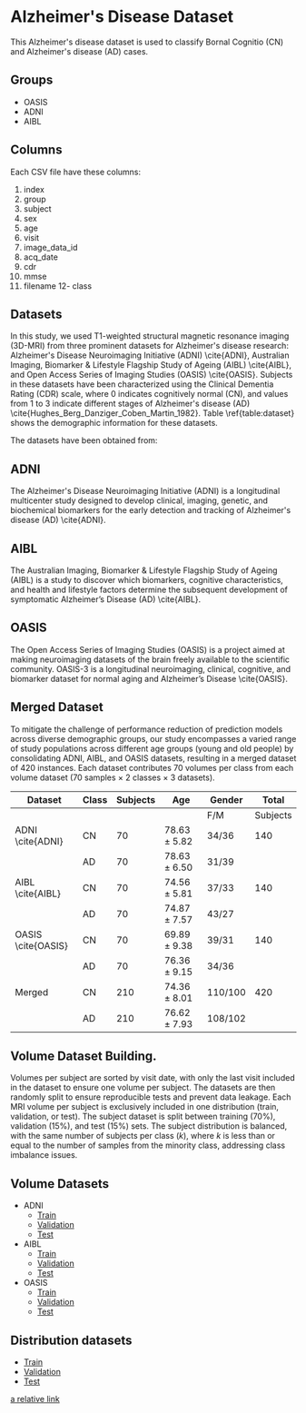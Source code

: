 # Alzheimer's Disease Dataset

This Alzheimer's disease dataset is used to classify Bornal Cognitio (CN) and Alzheimer's disease (AD) cases. 

## Groups
- OASIS
- ADNI
- AIBL

## Columns
Each CSV file have these columns: 
1. index
2. group
3. subject
4. sex
5. age
6. visit
7. image_data_id
8. acq_date
9. cdr
10. mmse
11. filename
12- class

## Datasets 
In this study, we used T1-weighted structural magnetic resonance imaging (3D-MRI) from three prominent datasets for Alzheimer's disease research: Alzheimer's Disease Neuroimaging Initiative (ADNI) \cite{ADNI}, Australian Imaging, Biomarker \& Lifestyle Flagship Study of Ageing (AIBL) \cite{AIBL}, and Open Access Series of Imaging Studies (OASIS) \cite{OASIS}. Subjects in these datasets have been characterized using the Clinical Dementia Rating (CDR) scale, where 0 indicates cognitively normal (CN), and values from 1 to 3 indicate different stages of Alzheimer's disease (AD) \cite{Hughes_Berg_Danziger_Coben_Martin_1982}. Table \ref{table:dataset} shows the demographic information for these datasets.

<!--
## Datasets
T1-weighted structural magnetic resonance imaging (3D-MRI) images from three of the most popular datasets for detecting Alzheimer's Disease are used in this study: ADNI \cite{ADNI}, AIBL \cite{AIBL}, and OASIS \cite{OASIS}. In these datasets, subjects are characterized using the Clinical Dementia Rating (CDR) scale, which is a measure that ranges from 0 to 3 and is used to determine the overall severity of dementia. A CDR of zero characterizes CN cases, while a CDR of one or greater represents AD cases. Table \ref{table:dataset} shows the demographic information for these datasets.
-->

The datasets have been obtained from:

## ADNI
The Alzheimer's Disease Neuroimaging Initiative (ADNI) is a longitudinal multicenter study designed to develop clinical, imaging, genetic, and biochemical biomarkers for the early detection and tracking of Alzheimer's disease (AD) \cite{ADNI}.

## AIBL
The Australian Imaging, Biomarker \& Lifestyle Flagship Study of Ageing (AIBL) is a study to discover which biomarkers, cognitive characteristics, and health and lifestyle factors determine the subsequent development of symptomatic Alzheimer’s Disease (AD) \cite{AIBL}. 

## OASIS
The Open Access Series of Imaging Studies (OASIS) is a project aimed at making neuroimaging datasets of the brain freely available to the scientific community. OASIS-3 is a longitudinal neuroimaging, clinical, cognitive, and biomarker dataset for normal aging and Alzheimer’s Disease \cite{OASIS}.

## Merged Dataset
To mitigate the challenge of performance reduction of prediction models across diverse demographic groups, our study encompasses a varied range of study populations across different age groups (young and old people) by consolidating ADNI, AIBL, and OASIS datasets, resulting in a merged dataset of 420 instances. Each dataset contributes 70 volumes per class from each volume dataset (70 samples ${\times}$ 2 classes ${\times}$ 3 datasets).

| Dataset | Class | Subjects | Age | Gender | Total |
| --- | --- | --- | --- | --- | --- |
| | | | | F/M | Subjects |
| ADNI \cite{ADNI} | CN | 70 | ${78.63 \pm 5.82}$ | 34/36 | 140 |
| | AD | 70 | ${78.63 \pm 6.50}$ | 31/39 | |
| AIBL \cite{AIBL} | CN | 70 | ${74.56 \pm 5.81}$ | 37/33 | 140 |
| | AD | 70 | ${74.87 \pm 7.57}$ | 43/27 | |
| OASIS \cite{OASIS} | CN | 70 | ${69.89 \pm 9.38}$ | 39/31 | 140 |
| | AD | 70 | ${76.36 \pm 9.15}$ | 34/36 | |
| Merged | CN | 210 | ${74.36 \pm 8.01}$ | 110/100 | 420 |
| | AD | 210 | ${76.62 \pm 7.93}$ | 108/102 | |

## Volume Dataset Building.
Volumes per subject are sorted by visit date, with only the last visit included in the dataset to ensure one volume per subject. 
The datasets are then randomly split to ensure reproducible tests and prevent data leakage. Each MRI volume per subject is exclusively included in one distribution (train, validation, or test). 
The subject dataset is split between training (70\%), validation (15\%), and test (15\%) sets. 
The subject distribution is balanced, with the same number of subjects per class ($k$), where $k$ is less than or equal to the number of samples from the minority class, addressing class imbalance issues.

## Volume Datasets
- ADNI
  - [Train](adni_train_volumes.csv)
  - [Validation](adni_validation_volumes.csv)
  - [Test](adni_test_volumes.csv)
- AIBL
  - [Train](aibl_train_volumes.csv)
  - [Validation](aibl_validation_volumes.csv)
  - [Test](aibl_test_volumes.csv)
- OASIS
  - [Train](oasis_train_volumes.csv)
  - [Validation](oasis_validation_volumes.csv)
  - [Test](oasis_test_volumes.csv)


## Distribution datasets

- [Train](train_volumes.csv)
- [Validation](validation_volumes.csv)
- [Test](test_volumes.csv)
 
[a relative link](other_file.md)












